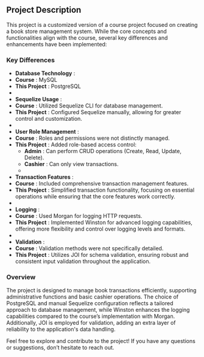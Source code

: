 ## Project Description

This project is a customized version of a course project focused on creating a book store management system. While the core concepts and functionalities align with the course, several key differences and enhancements have been implemented:

### Key Differences

* **Database Technology** :
* **Course** : MySQL
* **This Project** : PostgreSQL
* 
* **Sequelize Usage** :
* **Course** : Utilized Sequelize CLI for database management.
* **This Project** : Configured Sequelize manually, allowing for greater control and customization.
* 
* **User Role Management** :
* **Course** : Roles and permissions were not distinctly managed.
* **This Project** : Added role-based access control:
  * **Admin** : Can perform CRUD operations (Create, Read, Update, Delete).
  * **Cashier** : Can only view transactions.
  * 
* **Transaction Features** :
* **Course** : Included comprehensive transaction management features.
* **This Project** : Simplified transaction functionality, focusing on essential operations while ensuring that the core features work correctly.
* 
* **Logging** :
* **Course** : Used Morgan for logging HTTP requests.
* **This Project** : Implemented Winston for advanced logging capabilities, offering more flexibility and control over logging levels and formats.
* 
* **Validation** :
* **Course** : Validation methods were not specifically detailed.
* **This Project** : Utilizes JOI for schema validation, ensuring robust and consistent input validation throughout the application.

### Overview

The project is designed to manage book transactions efficiently, supporting administrative functions and basic cashier operations. The choice of PostgreSQL and manual Sequelize configuration reflects a tailored approach to database management, while Winston enhances the logging capabilities compared to the course’s implementation with Morgan. Additionally, JOI is employed for validation, adding an extra layer of reliability to the application's data handling.

Feel free to explore and contribute to the project! If you have any questions or suggestions, don’t hesitate to reach out.
